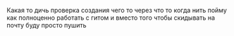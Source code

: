 Какая то дичь проверка создания чего то через что то 
когда нить пойму как полноценно работать с гитом и вместо того чтобы скидывать на почту буду просто пушить

